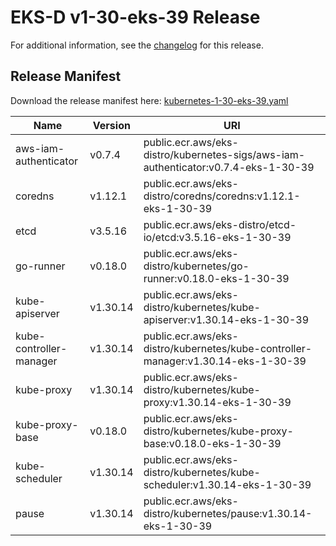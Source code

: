 # EKS-D v1-30-eks-39 Release

For additional information, see the [changelog](CHANGELOG-v1-30-eks-39.md) for this release.

## Release Manifest

Download the release manifest here: [kubernetes-1-30-eks-39.yaml](https://distro.eks.amazonaws.com/kubernetes-1-30/kubernetes-1-30-eks-39.yaml)

| Name | Version | URI |
|------|---------|-----|
| aws-iam-authenticator | v0.7.4 | public.ecr.aws/eks-distro/kubernetes-sigs/aws-iam-authenticator:v0.7.4-eks-1-30-39 |
| coredns | v1.12.1 | public.ecr.aws/eks-distro/coredns/coredns:v1.12.1-eks-1-30-39 |
| etcd | v3.5.16 | public.ecr.aws/eks-distro/etcd-io/etcd:v3.5.16-eks-1-30-39 |
| go-runner | v0.18.0 | public.ecr.aws/eks-distro/kubernetes/go-runner:v0.18.0-eks-1-30-39 |
| kube-apiserver | v1.30.14 | public.ecr.aws/eks-distro/kubernetes/kube-apiserver:v1.30.14-eks-1-30-39 |
| kube-controller-manager | v1.30.14 | public.ecr.aws/eks-distro/kubernetes/kube-controller-manager:v1.30.14-eks-1-30-39 |
| kube-proxy | v1.30.14 | public.ecr.aws/eks-distro/kubernetes/kube-proxy:v1.30.14-eks-1-30-39 |
| kube-proxy-base | v0.18.0 | public.ecr.aws/eks-distro/kubernetes/kube-proxy-base:v0.18.0-eks-1-30-39 |
| kube-scheduler | v1.30.14 | public.ecr.aws/eks-distro/kubernetes/kube-scheduler:v1.30.14-eks-1-30-39 |
| pause | v1.30.14 | public.ecr.aws/eks-distro/kubernetes/pause:v1.30.14-eks-1-30-39 |
